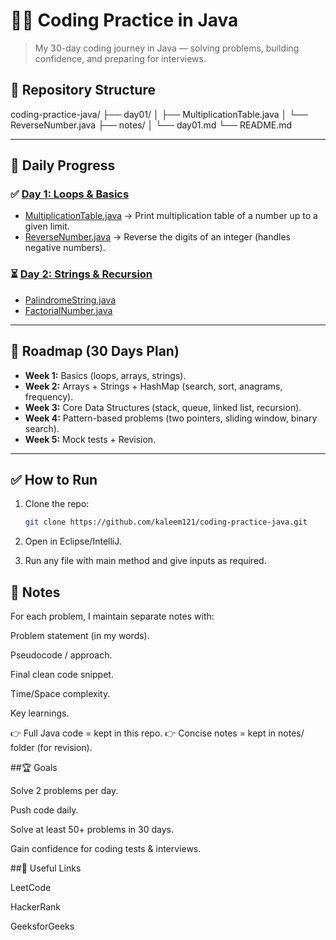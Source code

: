 # 🧑‍💻 Coding Practice in Java  
> My 30-day coding journey in Java — solving problems, building confidence, and preparing for interviews.
## 📂 Repository Structure
coding-practice-java/
├── day01/
│ ├── MultiplicationTable.java
│ └── ReverseNumber.java
├── notes/
│ └── day01.md
└── README.md


---

## 🚀 Daily Progress

### ✅ [Day 1: Loops & Basics](notes/day01.md)
- [MultiplicationTable.java](day01/MultiplicationTable.java) → Print multiplication table of a number up to a given limit.  
- [ReverseNumber.java](day01/ReverseNumber.java) → Reverse the digits of an integer (handles negative numbers).  

### ⏳ [Day 2: Strings & Recursion](notes/day02.md)
- [PalindromeString.java](day02/PalindromeString.java)  
- [FactorialNumber.java](day02/FactorialNumber.java)  

---

## 🎯 Roadmap (30 Days Plan)
- **Week 1:** Basics (loops, arrays, strings).  
- **Week 2:** Arrays + Strings + HashMap (search, sort, anagrams, frequency).  
- **Week 3:** Core Data Structures (stack, queue, linked list, recursion).  
- **Week 4:** Pattern-based problems (two pointers, sliding window, binary search).  
- **Week 5:** Mock tests + Revision.  

---

## ✅ How to Run
1. Clone the repo:
   ```bash
   git clone https://github.com/kaleem121/coding-practice-java.git
2. Open in Eclipse/IntelliJ.

3. Run any file with main method and give inputs as required.

## 📝 Notes

For each problem, I maintain separate notes with:

Problem statement (in my words).

Pseudocode / approach.

Final clean code snippet.

Time/Space complexity.

Key learnings.

👉 Full Java code = kept in this repo.
👉 Concise notes = kept in notes/ folder (for revision).

##🏆 Goals

Solve 2 problems per day.

Push code daily.

Solve at least 50+ problems in 30 days.

Gain confidence for coding tests & interviews.

##🔗 Useful Links

LeetCode

HackerRank

GeeksforGeeks
